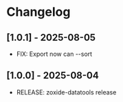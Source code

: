 # Changelog

## [1.0.1] - 2025-08-05
- FIX: Export now can --sort

## [1.0.0] - 2025-08-04
- RELEASE: zoxide-datatools release

